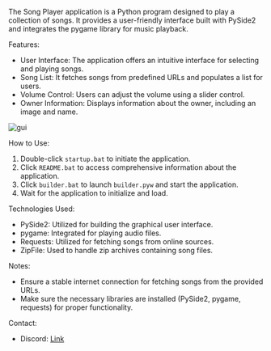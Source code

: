 The Song Player application is a Python program designed to play a collection of songs. It provides a user-friendly interface built with PySide2 and integrates the pygame library for music playback.

Features:
- User Interface: The application offers an intuitive interface for selecting and playing songs.
- Song List: It fetches songs from predefined URLs and populates a list for users.
- Volume Control: Users can adjust the volume using a slider control.
- Owner Information: Displays information about the owner, including an image and name.

![gui](https://i.imgur.com/IC8xRfB.gif)

How to Use:
1. Double-click `startup.bat` to initiate the application.
2. Click `README.bat` to access comprehensive information about the application.
3. Click `builder.bat` to launch `builder.pyw` and start the application.
4. Wait for the application to initialize and load.

Technologies Used:
- PySide2: Utilized for building the graphical user interface.
- pygame: Integrated for playing audio files.
- Requests: Utilized for fetching songs from online sources.
- ZipFile: Used to handle zip archives containing song files.

Notes:
- Ensure a stable internet connection for fetching songs from the provided URLs.
- Make sure the necessary libraries are installed (PySide2, pygame, requests) for proper functionality.

Contact:
- Discord: [Link](https://discord.com/users/962552468292648990)

